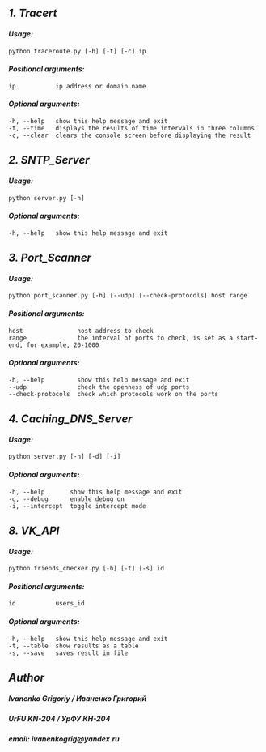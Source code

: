 ## _1. Tracert_
#### _Usage:_
    python traceroute.py [-h] [-t] [-c] ip

#### _Positional arguments:_
    ip           ip address or domain name

#### _Optional arguments:_
    -h, --help   show this help message and exit
    -t, --time   displays the results of time intervals in three columns
    -c, --clear  clears the console screen before displaying the result


## _2. SNTP_Server_
#### _Usage:_
    python server.py [-h]

#### _Optional arguments:_
    -h, --help   show this help message and exit


## _3. Port_Scanner_
#### _Usage:_
    python port_scanner.py [-h] [--udp] [--check-protocols] host range

#### _Positional arguments:_
    host               host address to check
    range              the interval of ports to check, is set as a start-end, for example, 20-1000

#### _Optional arguments:_
    -h, --help         show this help message and exit
    --udp              check the openness of udp ports
    --check-protocols  check which protocols work on the ports


## _4. Caching_DNS_Server_
#### _Usage:_
    python server.py [-h] [-d] [-i]

#### _Optional arguments:_
    -h, --help       show this help message and exit
    -d, --debug      enable debug on
    -i, --intercept  toggle intercept mode


## _8. VK_API_
#### _Usage:_
    python friends_checker.py [-h] [-t] [-s] id

#### _Positional arguments:_
    id           users_id

#### _Optional arguments:_
    -h, --help   show this help message and exit
    -t, --table  show results as a table
    -s, --save   saves result in file


## _Author_
##### _Ivanenko Grigoriy / Иваненко Григорий_
##### _UrFU KN-204 / УрФУ КН-204_ 
##### _email: ivanenkogrig@yandex.ru_